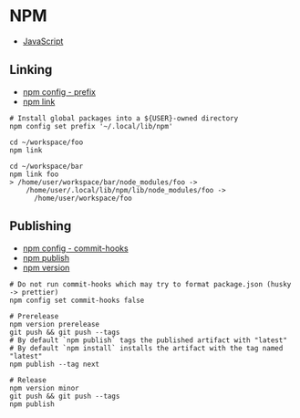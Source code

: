 # NPM

* [JavaScript](./javascript.md)

## Linking

* [npm config - prefix](https://docs.npmjs.com/misc/config#prefix)
* [npm link](https://docs.npmjs.com/cli/link)

```
# Install global packages into a ${USER}-owned directory
npm config set prefix '~/.local/lib/npm'

cd ~/workspace/foo
npm link

cd ~/workspace/bar
npm link foo
> /home/user/workspace/bar/node_modules/foo ->
    /home/user/.local/lib/npm/lib/node_modules/foo ->
      /home/user/workspace/foo
```

## Publishing

* [npm config - commit-hooks](https://docs.npmjs.com/misc/config#commit-hooks)
* [npm publish](https://docs.npmjs.com/cli/publish)
* [npm version](https://docs.npmjs.com/cli/version)

```
# Do not run commit-hooks which may try to format package.json (husky -> prettier)
npm config set commit-hooks false

# Prerelease
npm version prerelease
git push && git push --tags
# By default `npm publish` tags the published artifact with "latest"
# By default `npm install` installs the artifact with the tag named "latest"
npm publish --tag next

# Release
npm version minor
git push && git push --tags
npm publish
```
